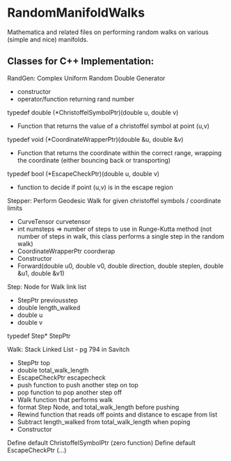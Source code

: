 # RandomManifoldWalks
Mathematica and related files on performing random walks on various (simple and nice) manifolds.

## Classes for C++ Implementation:

RandGen: Complex Uniform Random Double Generator
 - constructor
 - operator/function returning rand number

typedef double (*ChristoffelSymbolPtr)(double u, double v)
 - Function that returns the value of a christoffel symbol at point (u,v)

typedef void (*CoordinateWrapperPtr)(double &u, double &v)
 - Function that returns the coordinate within the correct range, wrapping the coordinate (either bouncing back or transporting)
 
typedef bool (*EscapeCheckPtr)(double u, double v)
 - function to decide if point (u,v) is in the escape region

Stepper: Perform Geodesic Walk for given christoffel symbols / coordinate limits
 - CurveTensor curvetensor
 - int numsteps ⇒ number of steps to use in Runge-Kutta method (not number of steps in walk, this class performs a single step in the random walk)
 - CoordinateWrapperPtr coordwrap
 - Constructor
 - Forward(double u0, double v0, double direction, double steplen, double &u1, double &v1)

Step: Node for Walk link list
 - StepPtr previousstep
 - double length_walked
 - double u
 - double v

typedef Step* StepPtr

Walk: Stack Linked List - pg 794 in Savitch
 - StepPtr top
 - double total_walk_length
 - EscapeCheckPtr escapecheck
 - push function to push another step on top
 - pop function to pop another step off
 - Walk function that performs walk 
 - format Step Node, and total_walk_length before pushing
 - Rewind function that reads off points and distance to escape from list
 - Subtract length_walked from total_walk_length when poping
 - Constructor

Define default ChristoffelSymbolPtr (zero function)
Define default EscapeCheckPtr (...)

